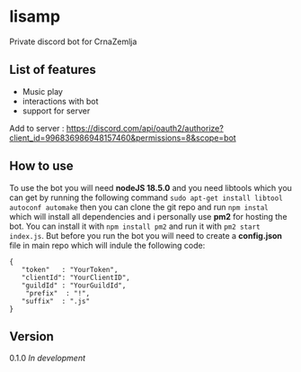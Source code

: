 # lisamp
Private discord bot for CrnaZemlja


## List of features
- Music play
- interactions with bot
- support for server


Add to server : https://discord.com/api/oauth2/authorize?client_id=996836986948157460&permissions=8&scope=bot

## How to use
To use the bot you will need **nodeJS 18.5.0** and you need libtools which you can get by running the following command `sudo apt-get install libtool autoconf automake` then you can clone the git repo and run `npm instal` which will install all dependencies and i personally use **pm2** for hosting the bot. You can install it with `npm install pm2` and run it with `pm2 start index.js`.
But before you run the bot you will need to create a **config.json** file in main repo which will indule the following code:
```
{
   "token"   : "YourToken",
   "clientId": "YourClientID",
   "guildId" : "YourGuildId",
	"prefix"  : "!",
   "suffix"  : ".js"
}
```

## Version
0.1.0 *In development*